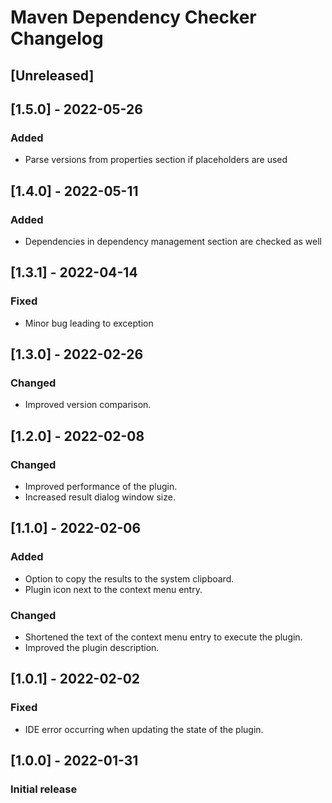 <!-- Keep a Changelog guide -> https://keepachangelog.com -->

# Maven Dependency Checker Changelog

## [Unreleased]

## [1.5.0] - 2022-05-26
### Added
- Parse versions from properties section if placeholders are used

## [1.4.0] - 2022-05-11
### Added
- Dependencies in dependency management section are checked as well

## [1.3.1] - 2022-04-14
### Fixed
- Minor bug leading to exception

## [1.3.0] - 2022-02-26
### Changed
- Improved version comparison.

## [1.2.0] - 2022-02-08
### Changed
- Improved performance of the plugin.
- Increased result dialog window size.

## [1.1.0] - 2022-02-06
### Added
- Option to copy the results to the system clipboard.
- Plugin icon next to the context menu entry.
### Changed
- Shortened the text of the context menu entry to execute the plugin.
- Improved the plugin description.

## [1.0.1] - 2022-02-02
### Fixed
- IDE error occurring when updating the state of the plugin.

## [1.0.0] - 2022-01-31
### Initial release